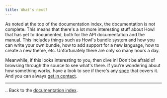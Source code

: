 ```yaml
---
title: What's next?
---
```


As noted at the top of the documentation index, the documentation is not
complete. This means that there's a lot more interesting stuff about Howl that
has yet to documented, both for the API documentation and the manual. This
includes things such as Howl's bundle system and how you can write your own
bundle, how to add support for a new language, how to create a new theme, etc.
Unfortunately there are only so many hours a day.

Meanwhile, if this looks interesting to you, then dive in! Don't be afraid of
browsing through the source to see what's there. If you're wondering about how
something works, have a look to see if there's any [spec](../#howl-specs) that
covers it. And you can always [get in contact](/contact.html).

---

.. Back to the [documentation index](../).
